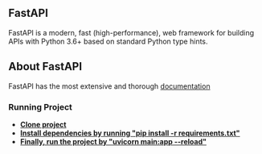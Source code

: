 ## FastAPI

FastAPI is a modern, fast (high-performance), web framework for building APIs with Python 3.6+ based on standard Python type hints.


## About FastAPI

FastAPI has the most extensive and thorough [documentation](https://fastapi.tiangolo.com/)


### Running Project

- **[Clone project](https://github.com/bswatantra/fast-api)**
- **[Install dependencies by running "pip install -r requirements.txt"](https://fastapi.tiangolo.com/)**
- **[Finally, run the project by "uvicorn main:app --reload"](https://fastapi.tiangolo.com/)**